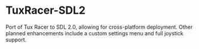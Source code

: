 TuxRacer-SDL2
=============

Port of Tux Racer to SDL 2.0, allowing for cross-platform deployment. Other planned enhancements include a custom settings menu and full joystick support.
